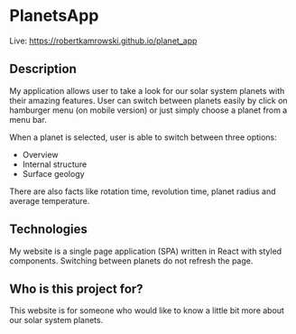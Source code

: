 # PlanetsApp

Live: https://robertkamrowski.github.io/planet_app

## Description

My application allows user to take a look for our solar system planets
with their amazing features. User can switch between planets easily by
click on hamburger menu (on mobile version) or just simply choose a planet
from a menu bar.

When a planet is selected, user is able to switch between three options:

- Overview
- Internal structure
- Surface geology

There are also facts like rotation time, revolution time, planet radius and average temperature.

## Technologies

My website is a single page application (SPA) written in React with styled components.
Switching between planets do not refresh the page.

## Who is this project for?

This website is for someone who would like to know a little bit more about our solar system planets.
